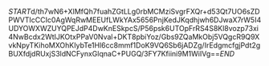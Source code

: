 $START$d/th7wN6+XIMfQh7fuahZGtLLg0rbMCMziSvgrFXQr+d53Qt7UO6sZDPWVTIcCCIc0AgWqRwMEEUfLWkYAx5656PnjKedJKqdhjwh6DJwaX7rW5I4UDYOWXWZUYQPEJdP4DwKnESkpcS/P56psk6UTOpFrRS4S8Kl8vozp73xi4NwBcdx2WtIJKOtxPPaV0Nval+DKT8pbiYoz/Gbs9ZQaMkObj5VQgcR9Q9XvkNpyTKihoMXOhKIybTe1Hl6cc8mmf1DoK9VQ6Sb6jADZg/IrEdgmcfgjPdt2gBUXfdjdRUxjS3ldNCFynxGlqnaC+PUGQ/3FY7Kfiini9M1WiIVg==$END$